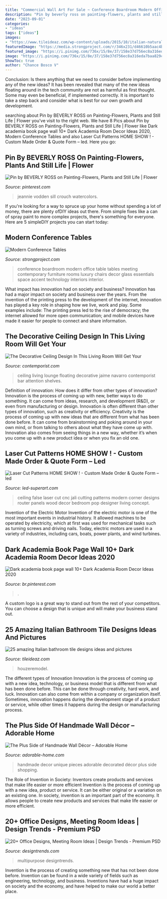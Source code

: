 ```yaml
---
title: "Commercial Wall Art For Sale ~ Conference Boardroom Modern Office Table Tables Meeting Contemporary Furniture Rooms Luxury Chairs Decor Glass Essentials Space Accent Technology Interiors Interior"
description: "Pin by beverly ross on painting-flowers, plants and still life"
date: "2023-09-01"
categories:
- "ideas"
tags: ["ideas"]
images:
- "https://www.tileideaz.com/wp-content/uploads/2015/10/italian-natural-borders-replacing-board-black-wall-basins-seats-ceramics-mosaics-inserts-sheet-cubicles-restroom-tumbled-build-bathroom-wall-tile-option-for-modern-home.jpg"
featuredImage: "https://media.strongproject.com/r/346x231/d46610b5aac4bb9559aa16da4d02295b.jpg"
featured_image: "https://i.pinimg.com/736x/15/8e/37/158e37d756ec8a316eda7baa829cf74b--watercolor-artists-watercolor-flowers.jpg"
image: "https://i.pinimg.com/736x/15/8e/37/158e37d756ec8a316eda7baa829cf74b--watercolor-artists-watercolor-flowers.jpg"
ShowToc: true
author: "Chance Bosco V"
---
```



Conclusion: Is there anything that we need to consider before implementing any of the new ideas?
It has been revealed that many of the new ideas floating around in the tech community are not as harmful as first thought. Some may even be beneficial, if implemented correctly. It is important to take a step back and consider what is best for our own growth and development.

	

		
searching about Pin by BEVERLY ROSS on Painting-Flowers, Plants and Still Life | Flower you've visit to the right web. We have 8 Pics about Pin by BEVERLY ROSS on Painting-Flowers, Plants and Still Life | Flower like Dark academia book page wall 10+ Dark Academia Room Decor Ideas 2020, Modern Conference Tables and also Laser Cut Patterns HOME SHOW ! - Custom Made Order &amp; Quote Form – led. Here you go:
		
    
## Pin By BEVERLY ROSS On Painting-Flowers, Plants And Still Life | Flower

<img loading=lazy src="https://i.pinimg.com/736x/15/8e/37/158e37d756ec8a316eda7baa829cf74b--watercolor-artists-watercolor-flowers.jpg" onerror="this.onerror=null;this.src='https://tse4.mm.bing.net/th?id=OIP.6cxZM7IflZptYx2PELuj7gHaLH&amp;pid=15.1';" alt="Pin by BEVERLY ROSS on Painting-Flowers, Plants and Still Life | Flower">

_Source: pinterest.com_

>jeannie vodden sill crouch watercolors. 

	

If you're looking for a way to spruce up your home without spending a lot of money, there are plenty ofDIY ideas out there. From simple fixes like a can of spray paint to more complex projects, there's something for everyone. Here are 5 simpleDIY projects you can start today:

    
## Modern Conference Tables

<img loading=lazy src="https://media.strongproject.com/r/346x231/d46610b5aac4bb9559aa16da4d02295b.jpg" onerror="this.onerror=null;this.src='https://tse2.mm.bing.net/th?id=OIP.h7h990rt7qZ5jfQ6VaxHPQAAAA&amp;pid=15.1';" alt="Modern Conference Tables">

_Source: strongproject.com_

>conference boardroom modern office table tables meeting contemporary furniture rooms luxury chairs decor glass essentials space accent technology interiors interior. 

	

What impact has innovation had on society and business?
Innovation has had a major impact on society and business over the years. From the invention of the printing press to the development of the internet, innovation has played a key role in shaping how we live, work and play. Some examples include: The printing press led to the rise of democracy; the internet allowed for more open communication; and mobile devices have made it easier for people to connect and share information.

    
## The Decorative Ceiling Design In This Living Room Will Get Your

<img loading=lazy src="http://www.contemporist.com/wp-content/uploads/2016/06/ceiling-detail_220616_05-800x1199.jpg" onerror="this.onerror=null;this.src='https://tse3.mm.bing.net/th?id=OIP.2-2eo7rPq4oOGjwbzkLyugHaLG&amp;pid=15.1';" alt="The Decorative Ceiling Design In This Living Room Will Get Your">

_Source: contemporist.com_

>ceiling living lounge floating decorative jaime navarro contemporist bar attention shelves. 

	

Definition of innovation: How does it differ from other types of innovation?
Innovation is the process of coming up with new, better ways to do something. It can come from ideas, research, and development (R&D), or even from manufacturing or design. Innovation is often different than other types of innovation, such as creativity or efficiency.
Creativity is the process of coming up with new ideas that are different from what has been done before. It can come from brainstorming and poking around in your own mind, or from talking to others about what they have come up with. Innovation also comes from seeing things in a new way, whether it’s when you come up with a new product idea or when you fix an old one.

    
## Laser Cut Patterns HOME SHOW ! - Custom Made Order &amp; Quote Form – Led

<img loading=lazy src="http://cdn.shopify.com/s/files/1/2773/2540/products/laser-cut-grille-panels-Ceiling-Corner-Designs-Ideas-01_1200x1200.jpg?v=1518904572" onerror="this.onerror=null;this.src='https://tse4.mm.bing.net/th?id=OIP.6ZL_M-jqUbF1VKEZYh8nBwHaEr&amp;pid=15.1';" alt="Laser Cut Patterns HOME SHOW ! - Custom Made Order &amp; Quote Form – led">

_Source: led-superart.com_

>ceiling false laser cut cnc jali cutting patterns modern corner designs router panels wood decor bedroom pop designer living concept. 

	

Invention of the Electric Motor
Invention of the electric motor is one of the most important events in industrial history. It allowed machines to be operated by electricity, which at first was used for mechanical tasks such as turning screws and driving nails. Today, electric motors are used in a variety of industries, including cars, boats, power plants, and wind turbines.

    
## Dark Academia Book Page Wall 10+ Dark Academia Room Decor Ideas 2020

<img loading=lazy src="https://i.pinimg.com/736x/8f/72/a6/8f72a6fa805428d09022e215095f7dea.jpg" onerror="this.onerror=null;this.src='https://tse1.mm.bing.net/th?id=OIP.Bhh3xuv1Q5vcVQYulwJ6fgHaJ3&amp;pid=15.1';" alt="Dark academia book page wall 10+ Dark Academia Room Decor Ideas 2020">

_Source: br.pinterest.com_

>. 

	

A custom logo is a great way to stand out from the rest of your competitors. You can choose a design that is unique and will make your business stand out.

    
## 25 Amazing Italian Bathroom Tile Designs Ideas And Pictures

<img loading=lazy src="https://www.tileideaz.com/wp-content/uploads/2015/10/italian-natural-borders-replacing-board-black-wall-basins-seats-ceramics-mosaics-inserts-sheet-cubicles-restroom-tumbled-build-bathroom-wall-tile-option-for-modern-home.jpg" onerror="this.onerror=null;this.src='https://tse4.mm.bing.net/th?id=OIP.16sDjM93-GHos5WcXT1JqgHaLH&amp;pid=15.1';" alt="25 amazing Italian bathroom tile designs ideas and pictures">

_Source: tileideaz.com_

>houzeremodel. 

	

The different types of Innovation
Innovation is the process of coming up with a new idea, technology, or business model that is different from what has been done before. This can be done through creativity, hard work, and luck. Innovation can also come from within a company or organization itself. Sometimes, innovation happens during the development stage of a product or service, while other times it happens during the design or manufacturing process.

    
## The Plus Side Of Handmade Wall Décor – Adorable Home

<img loading=lazy src="https://adorable-home.com/wp-content/uploads/2016/01/Handmade-Wall-Decor-3.jpg" onerror="this.onerror=null;this.src='https://tse4.mm.bing.net/th?id=OIP.4BiEZerXrWGm1sBWD3L6SwHaFx&amp;pid=15.1';" alt="The Plus Side of Handmade Wall Décor – Adorable Home">

_Source: adorable-home.com_

>handmade decor unique pieces adorable decorated décor plus side shopping. 

	

The Role of Invention in Society: Inventors create products and services that make life easier or more efficient
Invention is the process of coming up with a new idea, product or service. It can be either original or a variation on an existing one. In society, invention is an important part of the economy. It allows people to create new products and services that make life easier or more efficient.

    
## 20+ Office Designs, Meeting Room Ideas | Design Trends - Premium PSD

<img loading=lazy src="https://images.designtrends.com/wp-content/uploads/2016/07/04112923/Simple-Multipurpose-Meeting-Room.jpg" onerror="this.onerror=null;this.src='https://tse3.mm.bing.net/th?id=OIP.XYHX-pRhBxI0Y28zQCiVbgHaLH&amp;pid=15.1';" alt="20+ Office Designs, Meeting Room Ideas | Design Trends - Premium PSD">

_Source: designtrends.com_

>multipurpose designtrends. 

	

Invention is the process of creating something new that has not been done before. Invention can be found in a wide variety of fields such as engineering, technology, and business. Inventions have had a huge impact on society and the economy, and have helped to make our world a better place.

